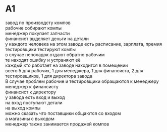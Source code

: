 # A1
завод по производсту компов  
рабочие собирают компы  
менеджер покупает запчасти  
финансист выделяет деньги на детали  
у каждого человека на этом заводе есть расписание, зарплата, премия  
тестировщики тестируют компы  
в случае неполадок отдают обратно рабочим  
те находят ошибку и устраняют её  
каждый кто работает на заводе находится в помещении  
всего 5 для рабочих, 1 для менеджера, 1 для финансиста, 2 для тестировщиков, 1 для директора завода  
В случае проблем рабочие и тестировщики обращаются к менеджеру  
менеджер к финансисту  
финансист к директору  
у завода есть вход и выход  
на вход поступают детали  
на выход компы  
можно сказать что поставщики общаются со входом  
а магазины с выходом  
менеджер также занимается продажей компов
